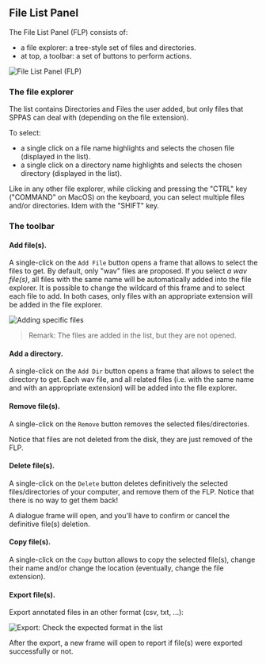 ## File List Panel

The File List Panel (FLP) consists of:

- a file explorer: a tree-style set of files and directories.
- at top, a toolbar: a set of buttons to perform actions.

![File List Panel (FLP)](./etc/screenshots/FLP.png)


### The file explorer

The list contains Directories and Files the user added, but only files that 
SPPAS can deal with (depending on the file extension).

To select:

* a single click on a file name highlights and selects the chosen file (displayed in the list).
* a single click on a directory name highlights and selects the chosen directory (displayed in the list).

Like in any other file explorer, while clicking and pressing the "CTRL" key 
("COMMAND" on MacOS) on the keyboard, you can select multiple files and/or 
directories. Idem with the "SHIFT" key.


### The toolbar


#### Add file(s).

A single-click on the `Add File` button opens a frame that allows to select
the files to get. By default, only "wav" files are proposed.
If you select *a wav file(s)*, all files with the same name will be 
automatically added into the file explorer. It is possible to change the 
wildcard of this frame and to select each file to add. 
In both cases, only files with an appropriate extension will be added in the 
file explorer.

![Adding specific files](./etc/screenshots/FLP-Add.png)

>Remark: The files are added in the list, but they are not opened.


#### Add a directory.

A single-click on the `Add Dir` button opens a frame that allows to select
the directory to get. 
Each wav file, and all related files (i.e. with the same name and with an 
appropriate extension) will be added into the file explorer.


#### Remove file(s).

A single-click on the `Remove` button removes the selected files/directories.

Notice that files are not deleted from the disk, they are just removed 
of the FLP.


#### Delete file(s).

A single-click on the `Delete` button deletes definitively the selected 
files/directories of your computer, and remove them of the FLP.
Notice that there is no way to get them back!

A dialogue frame will open, and you'll have to confirm or cancel the 
definitive file(s) deletion.


#### Copy file(s).

A single-click on the `Copy` button allows to copy the selected file(s), 
change their name and/or change the location (eventually, change the file
extension).


#### Export file(s).

Export annotated files in an other format (csv, txt, ...):

![Export: Check the expected format in the list](./etc/screenshots/FLP-Export.png)

After the export, a new frame will open to report if file(s) were exported
successfully or not.
